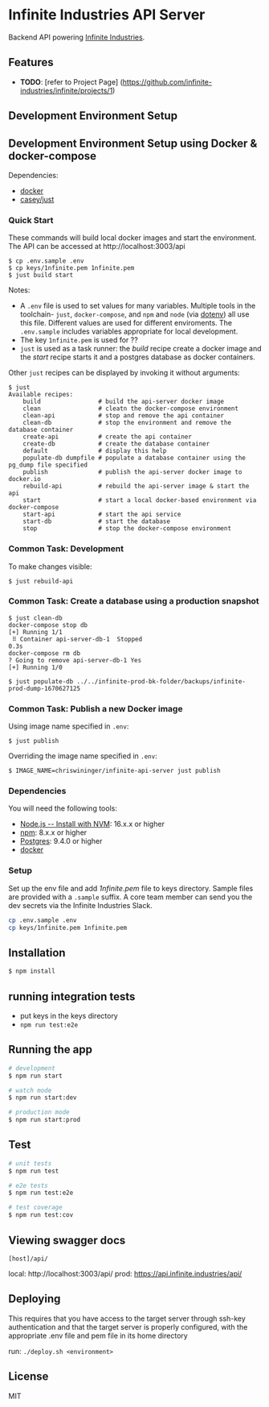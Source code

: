 # Infinite Industries API Server

Backend API powering [Infinite Industries](https://infinite.industries).

## Features

- **TODO**: [refer to Project Page] (https://github.com/infinite-industries/infinite/projects/1)

## Development Environment Setup

## Development Environment Setup using Docker & docker-compose

Dependencies:
- [docker](https://www.docker.com)
- [casey/just](https://github.com/casey/just/releases/)

### Quick Start

These commands will build local docker images and start the environment.  The
API can be accessed at http://localhost:3003/api

```console
$ cp .env.sample .env
$ cp keys/1nfinite.pem 1nfinite.pem
$ just build start
```

Notes:
* A `.env` file is used to set values for many variables. Multiple tools in the
  toolchain- `just`, `docker-compose`, and `npm` and `node` (via
  [dotenv](https://www.npmjs.com/package/dotenv)) all use this file. Different
  values are used for different enviroments.  The `.env.sample` includes variables
  appropriate for local development.
* The key `1nfinite.pem` is used for ??
* `just` is used as a task runner: the *build* recipe create a docker image and
  the *start* recipe starts it and a postgres database as docker containers.

Other `just` recipes can be displayed by invoking it without arguments:

```console
$ just
Available recipes:
    build                # build the api-server docker image
    clean                # cleatn the docker-compose environment
    clean-api            # stop and remove the api container
    clean-db             # stop the environment and remove the database container
    create-api           # create the api container
    create-db            # create the database container
    default              # display this help
    populate-db dumpfile # populate a database container using the pg_dump file specified
    publish              # publish the api-server docker image to docker.io
    rebuild-api          # rebuild the api-server image & start the api
    start                # start a local docker-based environment via docker-compose
    start-api            # start the api service
    start-db             # start the database
    stop                 # stop the docker-compose environment
```

### Common Task: Development

To make changes visible:
```console
$ just rebuild-api
```

### Common Task: Create a database using a production snapshot

```console
$ just clean-db
docker-compose stop db                                
[+] Running 1/1                                       
 ⠿ Container api-server-db-1  Stopped                                                                  0.3s
docker-compose rm db                                                                                        
? Going to remove api-server-db-1 Yes          
[+] Running 1/0                                       

$ just populate-db ../../infinite-prod-bk-folder/backups/infinite-prod-dump-1670627125
```

### Common Task: Publish a new Docker image

Using image name specified in `.env`:
```console
$ just publish
```

Overriding the image name specified in `.env`:
```console
$ IMAGE_NAME=chriswininger/infinite-api-server just publish
```

### Dependencies

You will need the following tools:

- [Node.js -- Install with NVM](https://github.com/nvm-sh/nvm): 16.x.x or higher
- [npm](https://www.npmjs.com/get-npm): 8.x.x or higher
- [Postgres](https://www.postgresql.org/): 9.4.0 or higher
- [docker](https://www.docker.com)

### Setup

Set up the env file and add *1nfinite.pem* file to keys directory. Sample files are provided with a `.sample` suffix.
A core team member can send you the dev secrets via the Infinite Industries Slack.

 ```bash
 cp .env.sample .env
 cp keys/1nfinite.pem 1nfinite.pem    
 ```

## Installation

```bash
$ npm install
```

## running integration tests

- put keys in the keys directory
- `npm run test:e2e`

## Running the app

```bash
# development
$ npm run start

# watch mode
$ npm run start:dev

# production mode
$ npm run start:prod
```

## Test

```bash
# unit tests
$ npm run test

# e2e tests
$ npm run test:e2e

# test coverage
$ npm run test:cov
```

## Viewing swagger docs

`[host]/api/`

local: http://localhost:3003/api/
prod:  https://api.infinite.industries/api/

## Deploying

This requires that you have access to the target server through ssh-key authentication and that the target server is
properly configured, with the appropriate .env file and pem file in its home directory

run: `./deploy.sh <environment>`

## License

MIT
